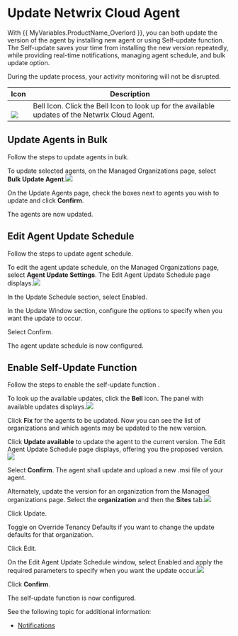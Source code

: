 # Update Netwrix Cloud Agent

With {{ MyVariables.ProductName_Overlord }}, you can both update the version of the agent by installing new agent or using Self-update function. The Self-update saves your time from installing the new version repeatedly, while providing real-time notifications, managing agent schedule, and bulk update option. 

During the update process, your activity monitoring will not be disrupted.

| Icon | Description |
| --- | --- |
| <br>![](../Resources/Images/1Secure/SelfUpdate_icon.png)<br> | Bell Icon. Click the Bell Icon to look up for  the available updates of the Netwrix Cloud Agent. |

## Update Agents in Bulk

Follow the steps to update agents in bulk.

To update selected agents, on the Managed Organizations page, select **Bulk Update Agent**.![](../Resources/Images/1Secure/UpdateAgents.png)

On the Update Agents page, check the boxes next to agents you wish to update and click **Confirm**. 

The agents are now updated.

## Edit Agent Update Schedule

Follow the steps to update agent schedule. 

To edit the agent update schedule, on the Managed Organizations page, select **Agent Update Settings**. The Edit Agent Update Schedule page  displays.![](../Resources/Images/1Secure/EditAgentUpdatesSchedule2.png)

In the Update Schedule section, select Enabled. 

In the Update Window section, configure the options to specify when you want the update to occur.

Select Confirm. 

The agent update schedule is now configured.

## Enable Self-Update Function 

Follow the steps to enable the self-update function .

To look up the available updates, click the **Bell** icon. The panel with available updates displays.![](../Resources/Images/1Secure/SelfUpdate_panel.png)

Click **Fix** for the agents to be updated. Now you can see the list of organizations and which agents may be updated to the new version.

Click **Update available** to update the agent to the current version. The Edit Agent Update Schedule page displays, offering you the proposed version.![](../Resources/Images/1Secure/EditAgentUpdatesSchedule.png)

Select **Confirm**. The agent shall update and upload a new .msi file of your agent. 

Alternately, update the version for an organization from the Managed organizations page. Select the **organization** and then the **Sites** tab.![](../Resources/Images/1Secure/UpdateAgents2.png)

Click Update. 

Toggle on Override Tenancy Defaults if you want to change the update defaults for that organization. 

Click Edit. 

On the Edit Agent Update Schedule window, select Enabled and apply the required parameters to specify when you want the update occur.![](../Resources/Images/1Secure/EditAgentUpdatesSchedule2.png)

Click **Confirm**. 

The self-update function is now configured.

See the following topic for additional information:

- [Notifications](Notifications.md) 